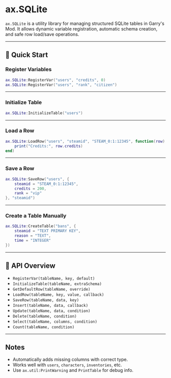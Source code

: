 # ax.SQLite

`ax.SQLite` is a utility library for managing structured SQLite tables in Garry's Mod. It allows dynamic variable registration, automatic schema creation, and safe row load/save operations.

---

## 📌 Quick Start

### Register Variables

```lua
ax.SQLite:RegisterVar("users", "credits", 0)
ax.SQLite:RegisterVar("users", "rank", "citizen")
```

---

### Initialize Table

```lua
ax.SQLite:InitializeTable("users")
```

---

### Load a Row

```lua
ax.SQLite:LoadRow("users", "steamid", "STEAM_0:1:12345", function(row)
    print("Credits:", row.credits)
end)
```

---

### Save a Row

```lua
ax.SQLite:SaveRow("users", {
    steamid = "STEAM_0:1:12345",
    credits = 200,
    rank = "vip"
}, "steamid")
```

---

### Create a Table Manually

```lua
ax.SQLite:CreateTable("bans", {
    steamid = "TEXT PRIMARY KEY",
    reason = "TEXT",
    time = "INTEGER"
})
```

---

## 🧱 API Overview

- `RegisterVar(tableName, key, default)`
- `InitializeTable(tableName, extraSchema)`
- `GetDefaultRow(tableName, override)`
- `LoadRow(tableName, key, value, callback)`
- `SaveRow(tableName, data, key)`
- `Insert(tableName, data, callback)`
- `Update(tableName, data, condition)`
- `Delete(tableName, condition)`
- `Select(tableName, columns, condition)`
- `Count(tableName, condition)`

---

## Notes

- Automatically adds missing columns with correct type.
- Works well with `users`, `characters`, `inventories`, etc.
- Use `ax.util:PrintWarning` and `PrintTable` for debug info.

